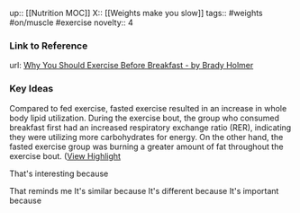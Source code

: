 up:: [[Nutrition MOC]]
X:: [[Weights make you slow]]
tags:: #weights #on/muscle #exercise 
novelty:: 4

### Link to Reference
url: [Why You Should Exercise Before Breakfast - by Brady Holmer](https://bradyholmer.substack.com/p/exercisebeforebreakfast?token=eyJ1c2VyX2lkIjoxMDIzMTU5NDQsInBvc3RfaWQiOjQ4Njk3NDcyLCJpYXQiOjE2NzM0NDkwNzksImV4cCI6MTY3NjA0MTA3OSwiaXNzIjoicHViLTU0OTMwOCIsInN1YiI6InBvc3QtcmVhY3Rpb24ifQ.LNu9RUkhojoqViaQKASEazwUiUvZIJnTFFXVgIzdLYA&utm_source=substack&utm_medium=email)

### Key Ideas

Compared to fed exercise, fasted exercise resulted in an increase in whole body lipid utilization. During the exercise bout, the group who consumed breakfast first had an increased respiratory exchange ratio (RER), indicating they were utilizing more carbohydrates for energy. On the other hand, the fasted exercise group was burning a greater amount of fat throughout the exercise bout. ([View Highlight](https://read.readwise.io/read/01gpsk67adzv410aq66g4b7kze)

That's interesting because

That reminds me
It's similar because
It's different because
It's important because
